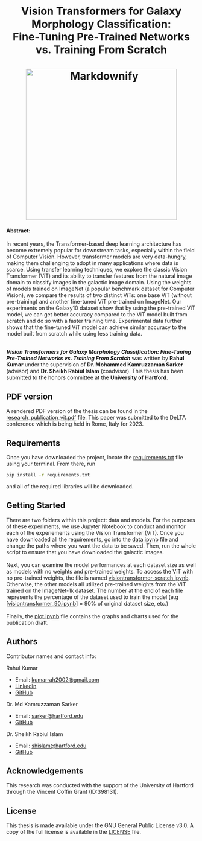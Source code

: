<h1 align="center">
  <br>
  Vision Transformers for Galaxy Morphology Classification: <br> Fine-Tuning Pre-Trained Networks vs. Training From Scratch
  <br>
  <br>
  <img src="https://www.esa.int/var/esa/storage/images/esa_multimedia/videos/2013/11/guide_to_our_galaxy/13409760-3-eng-GB/Guide_to_our_Galaxy_pillars.png" alt="Markdownify" width="400">
</h1>

<h4 align="left">Abstract: </h4>  
<p class="tab">In recent years, the Transformer-based deep learning architecture has become extremely popular for downstream tasks, especially within the field of Computer Vision. However, transformer models are very data-hungry, making them challenging to adopt in many applications where data is scarce. Using transfer learning techniques, we explore the classic Vision Transformer (ViT) and its ability to transfer features from the natural image domain to classify images in the galactic image domain. Using the weights of models trained on ImageNet (a popular benchmark dataset for Computer Vision), we compare the results of two distinct ViTs: one base ViT (without pre-training) and another fine-tuned ViT pre-trained on ImageNet. Our experiments on the Galaxy10 dataset show that by using the pre-trained ViT model, we can get better accuracy compared to the ViT model built from scratch and do so with a faster training time. Experimental data further shows that the fine-tuned ViT model can achieve similar accuracy to the model built from scratch while using less training data.</p>


<br>
  <i><b>Vision Transformers for Galaxy Morphology Classification: Fine-Tuning Pre-Trained Networks vs. Training From Scratch</i></b> was written by <b>Rahul Kumar</b> under the supervision of <b>Dr. Mohammed Kamruzzaman Sarker</b> (advisor) and  <b>Dr. Sheikh Rabiul Islam</b> (coadvisor). This thesis has been submitted to the honors committee at the <b>University of Hartford</b>.


## PDF version
A rendered PDF version of the thesis can be found in the [research_publication_vit.pdf](/research_publication_vit.pdf) file. This paper was submitted to the DeLTA conference which is being held in Rome, Italy for 2023.

## Requirements
Once you have downloaded the project, locate the [requirements.txt](/requirements.txt) file using your terminal. From there, run
``` bash
pip install -r requirements.txt
```
and all of the required libraries will be downloaded. 

## Getting Started
There are two folders within this project: data and models. For the purposes of these experiments, we use Jupyter Notebook to conduct and monitor each of the experiements using the Vision Transformer (ViT). Once you have downloaded all the requirements, go into the [data.ipynb](/data/data.ipynb) file and change the paths where you want the data to be saved. Then, run the whole script to ensure that you have downloaded the galactic images. 
<br><br>
Next, you can examine the model performances at each dataset size as well as models with no weights and pre-trained weights. To access the ViT with no pre-trained weights, the file is named [visiontransformer-scratch.ipynb](/models/visiontransformer-scratch.ipynb). Otherwise, the other models all utilized pre-trained weights from the ViT trained on the ImageNet-1k dataset. The number at the end of each file represents the percentage of the dataset used to train the model (e.g [[visiontransformer_90.ipynb](/models/visiontransformer_90.ipynb)] = 90% of original dataset size, etc.)
<br><br>
Finally, the [plot.ipynb](/models/plot.ipynb) file contains the graphs and charts used for the publication draft. 

## Authors

Contributor names and contact info:

Rahul Kumar
* Email: kumarrah2002@gmail.com
* [LinkedIn](https://www.linkedin.com/in/kumarrah/)
* [GitHub](https://github.com/kumarrah2002)

Dr. Md Kamruzzaman Sarker
* Email: sarker@hartford.edu
* [GitHub](https://github.com/md-k-sarker)

Dr. Sheikh Rabiul Islam
* Email: shislam@hartford.edu
* [GitHub](https://github.com/SheikhRabiul)


## Acknowledgements

This research was conducted with the support of the University of Hartford
through the Vincent Coffin Grant (ID:398131).

## License
This thesis is made available under the GNU General Public License v3.0. A copy of the full license is available in the [LICENSE](/LICENSE) file.
